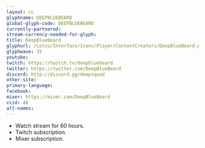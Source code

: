 ```yaml
---
layout: cc
glyphname: DEEPBLUEBEARD
global-glyph-code: DEEPBLUEBEARD
currently-partnered:
stream-currency-needed-for-glyph:
title: DeepBlueBeard
glyphurl: /Lotus/Interface/Icons/Player/ContentCreators/DeepBlueBeard.png
glyphwave: 15
youtube:
twitch: https://twitch.tv/deepbluebeard
twitter: https://twitter.com/DeepBlueBeard
discord: http://discord.gg/deepsquad
other-site:
primary-language:
facebook:
mixer: https://mixer.com/DeepBlueBeard
ccid: 48
alt-names:
---
```

* Watch stream for 60 hours.
* Twitch subscription.
* Mixer subscription.
